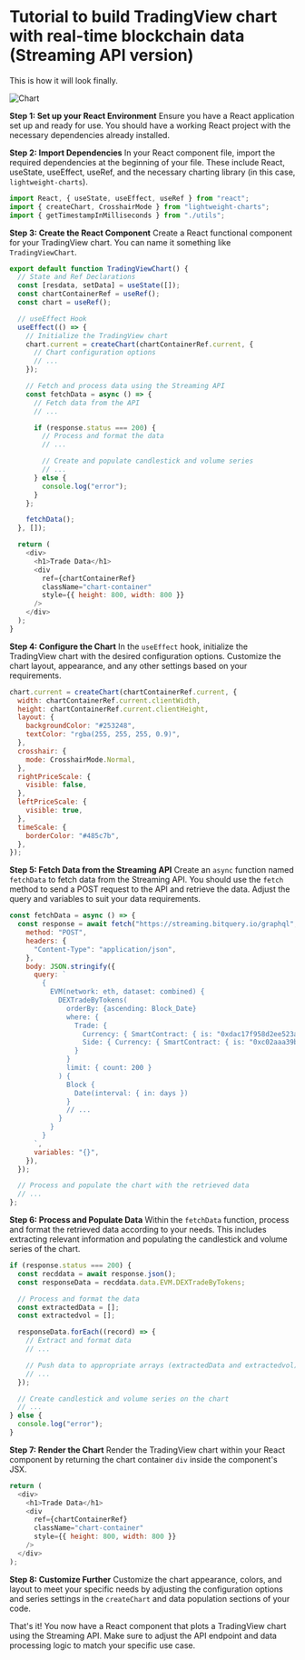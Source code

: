 # Tutorial to build TradingView chart with real-time blockchain data (Streaming API version)

This is how it will look finally.

![Chart](/img/ApplicationExamples/tradingview.png)

**Step 1: Set up your React Environment**
Ensure you have a React application set up and ready for use. You should have a working React project with the necessary dependencies already installed.

**Step 2: Import Dependencies**
In your React component file, import the required dependencies at the beginning of your file. These include React, useState, useEffect, useRef, and the necessary charting library (in this case, `lightweight-charts`).

```javascript
import React, { useState, useEffect, useRef } from "react";
import { createChart, CrosshairMode } from "lightweight-charts";
import { getTimestampInMilliseconds } from "./utils";
```

**Step 3: Create the React Component**
Create a React functional component for your TradingView chart. You can name it something like `TradingViewChart`.

```javascript
export default function TradingViewChart() {
  // State and Ref Declarations
  const [resdata, setData] = useState([]);
  const chartContainerRef = useRef();
  const chart = useRef();

  // useEffect Hook
  useEffect(() => {
    // Initialize the TradingView chart
    chart.current = createChart(chartContainerRef.current, {
      // Chart configuration options
      // ...
    });

    // Fetch and process data using the Streaming API
    const fetchData = async () => {
      // Fetch data from the API
      // ...

      if (response.status === 200) {
        // Process and format the data
        // ...

        // Create and populate candlestick and volume series
        // ...
      } else {
        console.log("error");
      }
    };

    fetchData();
  }, []);

  return (
    <div>
      <h1>Trade Data</h1>
      <div
        ref={chartContainerRef}
        className="chart-container"
        style={{ height: 800, width: 800 }}
      />
    </div>
  );
}
```

**Step 4: Configure the Chart**
In the `useEffect` hook, initialize the TradingView chart with the desired configuration options. Customize the chart layout, appearance, and any other settings based on your requirements.

```javascript
chart.current = createChart(chartContainerRef.current, {
  width: chartContainerRef.current.clientWidth,
  height: chartContainerRef.current.clientHeight,
  layout: {
    backgroundColor: "#253248",
    textColor: "rgba(255, 255, 255, 0.9)",
  },
  crosshair: {
    mode: CrosshairMode.Normal,
  },
  rightPriceScale: {
    visible: false,
  },
  leftPriceScale: {
    visible: true,
  },
  timeScale: {
    borderColor: "#485c7b",
  },
});
```

**Step 5: Fetch Data from the Streaming API**
Create an `async` function named `fetchData` to fetch data from the Streaming API. You should use the `fetch` method to send a POST request to the API and retrieve the data. Adjust the query and variables to suit your data requirements.

```javascript
const fetchData = async () => {
  const response = await fetch("https://streaming.bitquery.io/graphql", {
    method: "POST",
    headers: {
      "Content-Type": "application/json",
    },
    body: JSON.stringify({
      query: `
        {
          EVM(network: eth, dataset: combined) {
            DEXTradeByTokens(
              orderBy: {ascending: Block_Date}
              where: {
                Trade: {
                  Currency: { SmartContract: { is: "0xdac17f958d2ee523a2206206994597c13d831ec7" } },
                  Side: { Currency: { SmartContract: { is: "0xc02aaa39b223fe8d0a0e5c4f27ead9083c756cc2" } } }
                }
              }
              limit: { count: 200 }
            ) {
              Block {
                Date(interval: { in: days })
              }
              // ...
            }
          }
        }
      `,
      variables: "{}",
    }),
  });

  // Process and populate the chart with the retrieved data
  // ...
};
```

**Step 6: Process and Populate Data**
Within the `fetchData` function, process and format the retrieved data according to your needs. This includes extracting relevant information and populating the candlestick and volume series of the chart.

```javascript
if (response.status === 200) {
  const recddata = await response.json();
  const responseData = recddata.data.EVM.DEXTradeByTokens;

  // Process and format the data
  const extractedData = [];
  const extractedvol = [];

  responseData.forEach((record) => {
    // Extract and format data
    // ...

    // Push data to appropriate arrays (extractedData and extractedvol)
    // ...
  });

  // Create candlestick and volume series on the chart
  // ...
} else {
  console.log("error");
}
```

**Step 7: Render the Chart**
Render the TradingView chart within your React component by returning the chart container `div` inside the component's JSX.

```javascript
return (
  <div>
    <h1>Trade Data</h1>
    <div
      ref={chartContainerRef}
      className="chart-container"
      style={{ height: 800, width: 800 }}
    />
  </div>
);
```

**Step 8: Customize Further**
Customize the chart appearance, colors, and layout to meet your specific needs by adjusting the configuration options and series settings in the `createChart` and data population sections of your code.

That's it! You now have a React component that plots a TradingView chart using the Streaming API. Make sure to adjust the API endpoint and data processing logic to match your specific use case.